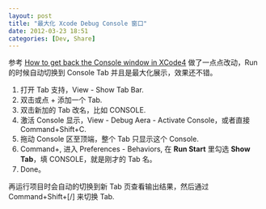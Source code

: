 ```yaml
---
layout: post
title: "最大化 Xcode Debug Console 窗口"
date: 2012-03-23 18:51
categories: [Dev, Share]
---
```


参考 [How to get back the Console window in XCode4][1] 做了一点点改动，Run 的时候自动切换到 Console Tab 并且是最大化展示，效果还不错。

1. 打开 Tab 支持，View - Show Tab Bar.
1. 双击或点 + 添加一个 Tab.
1. 双击新加的 Tab 改名，比如 CONSOLE.
1. 激活 Console 显示，View - Debug Aera - Activate Console，或者直接 Command+Shift+C.
1. 拖动 Console 区至顶端，整个 Tab 只显示这个 Console.
1. Command+, 进入 Preferences - Behaviors, 在 **Run Start** 里勾选 **Show Tab**，填 CONSOLE，就是刚才的 Tab 名。
1. Done。

再运行项目时会自动的切换到新 Tab 页查看输出结果，然后通过 Command+Shift+[/] 来切换 Tab.

[1]:http://www.touch-code-magazine.com/how-to-get-back-the-console-window-in-xcode-4/
